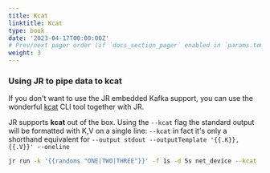 ```yaml
---
title: Kcat
linktitle: Kcat
type: book
date: '2023-04-17T00:00:00Z'
# Prev/next pager order (if `docs_section_pager` enabled in `params.toml`)
weight: 3
---
```


### Using JR to pipe data to **kcat**

If you don't want to use the JR embedded Kafka support, you can use the wonderful [kcat](https://github.com/edenhill/kcat) 
CLI tool together with JR.

JR supports **kcat** out of the box. Using the `--kcat` flag the standard output will be formatted with K,V on a single line:
`--kcat` in fact it's only a shorthand equivalent for `--output stdout --outputTemplate '{{.K}},{{.V}}' --oneline`

```bash
jr run -k '{{randoms "ONE|TWO|THREE"}}' -f 1s -d 5s net_device --kcat | kcat -F kafka/config.properties -K , -P -t test
```
